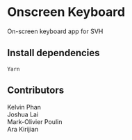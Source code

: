# Onscreen Keyboard
On-screen keyboard app for SVH

## Install dependencies

``` Yarn ```
## Contributors

Kelvin Phan <br/>
Joshua Lai <br/>
Mark-Olivier Poulin <br/>
Ara Kirijian

